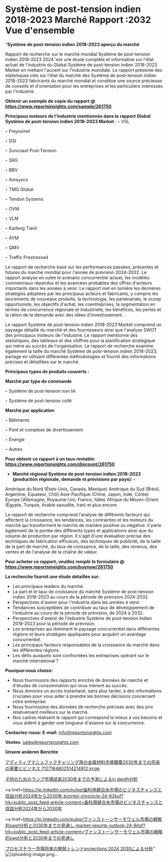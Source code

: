 # Système de post-tension indien 2018-2023 Marché Rapport :2032 Vue d'ensemble

"<strong>Système de post-tension indien 2018-2023 aperçu du marché</strong>

Rapport de recherche sur le marché mondial Système de post-tension indien 2018-2023 2024 'est une étude complète et informative sur l'état actuel de l'industrie du Global Système de post-tension indien 2018-2023 Market en mettant l'accent sur l'industrie mondiale. Le rapport présente des statistiques clés sur l'état du marché des Système de post-tension indien 2018-2023 fabricants du marché mondial et constitue une source précieuse de conseils et d'orientation pour les entreprises et les particuliers intéressés par l'industrie.

<strong>Obtenir un exemple de copie du rapport @ <a href=https://www.reportsinsights.com/sample/261750>https://www.reportsinsights.com/sample/261750</a></strong>

<strong>Principaux moteurs de l'industrie mentionnés dans le rapport Global Système de post-tension indien 2018-2023 Market</strong> :
‣ VSL

‣ Freyssinet

‣ DSI

‣ Suncoast Post-Tension

‣ SRG

‣ BBV

‣ Amsysco

‣ TMG Global

‣ Tendon Systems

‣ OVM

‣ VLM

‣ Kaifeng Tianli

‣ AYM

‣ QMV

‣ Traffic Prestressed

Le rapport de recherche basé sur les performances passées, présentes et futures du marché mondial pour l'année de prévision 2024-2032. Le rapport analyse en outre le scénario concurrentiel actuel, les modèles commerciaux répandus et les avancées probables des offres d'acteurs importants dans les années à venir. Le rapport met en lumière les dernières stratégies adoptées par les principaux acteurs et fabricants, y compris les lancements de nouveaux produits, la technologie, les partenariats, le scoop opportuniste, les objectifs d'achat, les coentreprises, la segmentation en termes de concurrence régionale et industrielle, les bénéfices, les pertes et la ration de la demande avec des idées d'investissement. .

Le rapport Système de post-tension indien 2018-2023 Market comprend un paysage détaillé du marché et des fournisseurs ainsi que l'analyse SWOT des principaux moteurs de l'industrie. Le rapport mentionne des statistiques, des tableaux et des chiffres pour la planification stratégique qui mène au succès de l'organisation. Le rapport de recherche examine également la taille du marché Système de post-tension indien 2018-2023, partage en utilisant différentes méthodologies et fournit des informations précises et détaillées sur le marché.

<strong>Principaux types de produits couverts :</strong>

<strong>Marché par type de commande</strong>

‣ Système de post-tension non lié

‣ Système de post-tension collé

<strong>Marché par application</strong>

‣ Bâtiments

‣ Pont et complexe de divertissement

‣ Énergie

‣ Autres

<strong>Pour obtenir ce rapport à un taux rentable: <a href=https://www.reportsinsights.com/discount/261750>https://www.reportsinsights.com/discount/261750</a></strong>
<ul>
  <li><strong>Marché régional Système de post-tension indien 2018-2023 (production régionale, demande et prévisions par pays): -</strong></li>
</ul>
Amérique du Nord (États-Unis, Canada, Mexique)
Amérique du Sud (Brésil, Argentine, Equateur, Chili)
Asie-Pacifique (Chine, Japon, Inde, Corée)
Europe (Allemagne, Royaume-Uni, France, Italie)
Afrique du Moyen-Orient (Égypte, Turquie, Arabie saoudite, Iran) et plus encore.

Le rapport de recherche comprend l’analyse de différents facteurs qui affectent la croissance, les tendances, les contraintes et les moteurs du marché qui transforment le marché de manière positive ou négative. Il parle également de la portée des différents types et applications ainsi que du volume de production par région. Il s'agit d'une évaluation précise des techniques de fabrication efficaces, des techniques de publicité, de la taille de la part de marché, du taux de croissance, de la taille, des revenus, des ventes et de l'analyse de la chaîne de valeur.

<strong>Pour acheter ce rapport, veuillez remplir le formulaire @   <a href=https://www.reportsinsights.com/buynow/261750>https://www.reportsinsights.com/buynow/261750</a></strong>

<strong>La recherche fournit une étude détaillée sur:</strong>
<ul>
  <li>Les principaux leaders du marché.</li>
  <li>La part et le taux de croissance du marché Système de post-tension indien 2018-2023 au cours de la période de prévision 2024-2032.</li>
  <li>Perspectives d'avenir pour l'industrie dans les années à venir.</li>
  <li>Tendances susceptibles de contribuer au taux de développement de l'industrie au cours de la période de prévision, de 2024 à 2032.</li>
  <li>Perspectives d'avenir de l'industrie Système de post-tension indien 2018-2023 pour la période de prévision.</li>
  <li>Les entreprises qui dominent le paysage concurrentiel dans différentes régions et leurs stratégies appliquées pour acquérir un avantage concurrentiel.</li>
  <li>Les principaux facteurs responsables de la croissance du marché dans les différentes régions.</li>
  <li>Les défis auxquels sont confrontées les entreprises opérant sur le marché international ?</li>
</ul>
<strong>Pourquoi nous choisir:</strong>
<ul>
  <li>Nous fournissons des rapports enrichis de données de marché et d'études de consommation qui vous mènent au succès.</li>
  <li>Nous donnons un accès instantané, sans plus tarder, à des informations cruciales pour vous aider à prendre les bonnes décisions concernant votre entreprise.</li>
  <li>Nous fournissons des données de recherche précises avec des prix relativement meilleurs sur le marché.</li>
  <li>Nos cadres réalisent le rapport qui correspond le mieux à vos besoins et vous aident à garder une longueur d'avance sur la concurrence.</li>
</ul>
<strong>Contactez-nous:
</strong><strong>E-mail:</strong> <a href=mailto:info@reportsinsights.com>info@reportsinsights.com</a>

<strong>Ventes</strong>: <a href=mailto:sales@reportsinsights.com>sales@reportsinsights.com</a>

<strong>Unsere anderen Berichte</strong>

<a href=https://www.linkedin.com/pulse/アディティブマニュファクチャリング用の金属材料市場概要2030年までの将来の需要とビジネス-7127164802514214912-ircge/>アディティブマニュファクチャリング用の金属材料市場概要2030年までの将来の需要とビジネス 7127164802514214912 ircge</a>

<a href=https://www.linkedin.com/pulse/子供のためのランプ市場成長2030年までの予測によるin-depth分析-infopulse-daily-360-qfsrf/>子供のためのランプ市場成長2030年までの予測によるin depth分析</a>

<a href=https://jp.linkedin.com/pulse/歯科用縫合糸市場のビジネスチャンスと収益分析2024年から2030年-bizintel-chronicle-24-62kuf?trk=public_post_feed-article-content>歯科用縫合糸市場のビジネスチャンスと収益分析2024年から2030年</a>

<a href=https://jp.linkedin.com/pulse/ヴァンストーンサーモウェル市場の戦略的swot分析と2030年までの見通し-market-reports-outlook-24-8jtof?trk=public_post_feed-article-content>ヴァンストーンサーモウェル市場の戦略的swot分析と2030年までの見通し</a>

<a href=https://www.linkedin.com/pulse/プロセスチラー市場将来の開発トレンドprojections-2024-2030による分析-infopulse-daily-360-cpxuf/>プロセスチラー市場将来の開発トレンドprojections 2024 2030による分析</a>"
![Uploading image.png…]()
